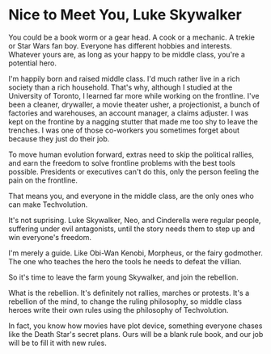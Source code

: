 
# Nice to Meet You, Luke Skywalker

You could be a book worm or a gear head. A cook or a mechanic. A trekie or Star Wars fan boy. Everyone has different hobbies and interests. Whatever yours are, as long as your happy to be middle class, you're a potential hero.

I'm happily born and raised middle class. I'd much rather live in a rich society than a rich household. That's why, although I studied at the University of Toronto, I learned far more while working on the frontline. I've been a cleaner, drywaller, a movie theater usher, a projectionist, a bunch of factories and warehouses, an account manager, a claims adjuster. I was kept on the frontine by a nagging stutter that made me too shy to leave the trenches. I was one of those co-workers you sometimes forget about because they just do their job.

To move human evolution forward, extras need to skip the political rallies, and earn the freedom to solve frontline problems with the best tools possible. Presidents or executives can't do this, only the person feeling the pain on the frontline.

That means you, and everyone in the middle class, are the only ones who can make Techvolution.

It's not suprising. Luke Skywalker, Neo, and Cinderella were regular people, suffering under evil antagonists, until the story needs them to step up and win everyone's freedom.

I'm merely a guide. Like Obi-Wan Kenobi, Morpheus, or the fairy godmother. The one who teaches the hero the tools he needs to defeat the villian.

So it's time to leave the farm young Skywalker, and join the rebellion.

What is the rebellion. It's definitely not rallies, marches or protests. It's a rebellion of the mind, to change the ruling philosophy, so middle class heroes write their own rules using the philosophy of Techvolution.

In fact, you know how movies have plot device, something everyone chases like the Death Star's secret plans. Ours will be a blank rule book, and our job will be to fill it with new rules.
